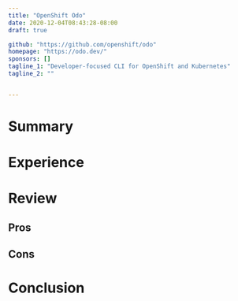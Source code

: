 ```yaml
---
title: "OpenShift Odo"
date: 2020-12-04T08:43:28-08:00
draft: true

github: "https://github.com/openshift/odo"
homepage: "https://odo.dev/"
sponsors: []
tagline_1: "Developer-focused CLI for OpenShift and Kubernetes"
tagline_2: ""


---
```


# Summary

# Experience

# Review

## Pros

## Cons

# Conclusion